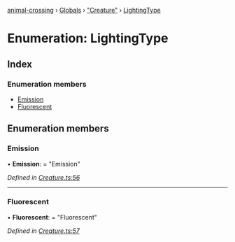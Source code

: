 [animal-crossing](../README.md) › [Globals](../globals.md) › ["Creature"](../modules/_creature_.md) › [LightingType](_creature_.lightingtype.md)

# Enumeration: LightingType

## Index

### Enumeration members

* [Emission](_creature_.lightingtype.md#emission)
* [Fluorescent](_creature_.lightingtype.md#fluorescent)

## Enumeration members

###  Emission

• **Emission**: = "Emission"

*Defined in [Creature.ts:56](https://github.com/Norviah/animal-crossing/blob/1f4a387/module/types/Creature.ts#L56)*

___

###  Fluorescent

• **Fluorescent**: = "Fluorescent"

*Defined in [Creature.ts:57](https://github.com/Norviah/animal-crossing/blob/1f4a387/module/types/Creature.ts#L57)*
